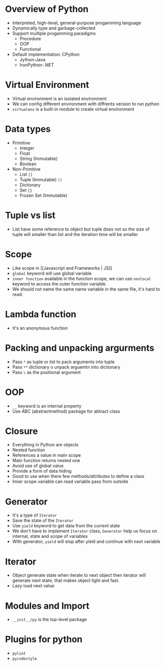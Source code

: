 # Overview of Python
- Interpreted, high-level, general-purpose progamming language
- Dynamically type and garbage-collected
- Support multiple progamming paradigms
	- Procedure
	- OOP
	- Functional
- Default implementation: CPython
	- Jython-Java
	- IronPython-.NET
# Virtual Environment
- Virtual environment is an isolated environment
- We can config different environment with diffrents version to run python
- `virtualenv` is a built-in module to create virtual environment
# Data types
- Primitive
	- Integer
	- Float
	- String (Immutable)
	- Boolean
- Non-Primitive
	- List `[]`
	- Tuple (Immutable) `()`
	- Dictionary
	- Set `{}`
	- Frozen Set (Immutable)
# Tuple vs list
- List have some reference to object but tuple does not so the size of tuple will smaller than list and the iteration time will be smaller
# Scope
- Like scope in [[Javascript and Frameworks | JS]]
- `global` keyword will use global variable
- `inner function` available in the function scope, we can use `nonlocal` keyword to access the outer function variable.
- We should not name the same name variable in the same file, it's hard to read.
# Lambda function
- It's an anonymous function 
# Packing and unpacking argurments
- Pass `*` as tuple or list to pack arguments into tuple
- Pass `**` dictionary o unpack arguemtn into dictionary
- Pass `\` as the positional argument
#  OOP
- `__` keyword is an internal property
- Use ABC (abstractmethod) package for abtract class
# Closure
- Everything in Python are objects
- Nested function
- References a value in main scope
- Main function returns nested one
- Avoid use of global value
- Provide a form of data hiding
- Good to use when there few methods/attributes to define a class
- Inner scope variable can read variable pass from outside
# Generator
- It's a type of `Iterator`
- Save the state of the `Iterator`
- Use `yield` keyword to get data from the current state
- We don't have to implement `Iterator` class, `Generator` help us focus on internal, state and scope of variables 
- With generator, `yield` will stop after yield and continue with next variable
# Iterator
- Object generate state when iterate to next object then iterator will generate next state, that makes object light and fast.
- Lazy load next value
# Modules and Import
- `__init__/py` is the top-level package
# Plugins for python
- `pylint`
- `pycodestyle`